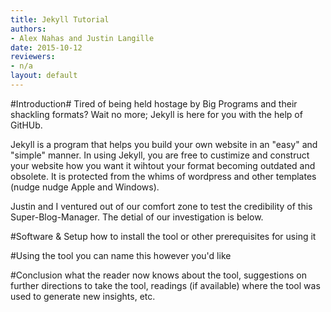 ```yaml
---
title: Jekyll Tutorial
authors:
- Alex Nahas and Justin Langille
date: 2015-10-12
reviewers:
- n/a
layout: default
---
```


#Introduction#
Tired of being held hostage by Big Programs and their shackling formats?  Wait no more; Jekyll is here for you with the help of GitHUb.

Jekyll is a program that helps you build your own website in an "easy" and "simple" manner. In using Jekyll, you are free to custimize and construct your website how you want it wihtout your format becoming outdated and obsolete.  It is protected from the whims of wordpress and other templates (nudge nudge Apple and Windows).

Justin and I ventured out of our comfort zone to test the credibility of this Super-Blog-Manager.  The detial of our investigation is below.

#Software & Setup
how to install the tool or other prerequisites for using it

#Using the tool
you can name this however you'd like

#Conclusion
what the reader now knows about the tool, suggestions on further directions to take the tool, readings (if available) where the tool was used to generate new insights, etc.

